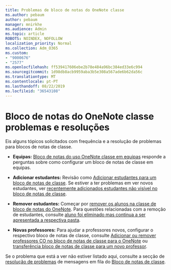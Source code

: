 ```yaml
---
title: Problemas de bloco de notas do OneNote classe
ms.author: pebaum
author: pebaum
manager: mnirkhe
ms.audience: Admin
ms.topic: article
ROBOTS: NOINDEX, NOFOLLOW
localization_priority: Normal
ms.collection: Adm_O365
ms.custom:
- "9000676"
- "2577"
ms.openlocfilehash: ff539417606ebe2b78e484a96bc384ed33e6c994
ms.sourcegitcommit: 1d98db8acb9959aba3b5e308a567ade6b62da56c
ms.translationtype: MT
ms.contentlocale: pt-PT
ms.lasthandoff: 08/22/2019
ms.locfileid: "36543108"
---
```

# <a name="onenote-class-notebook-issues-and-resolutions"></a>Bloco de notas do OneNote classe problemas e resoluções

Eis alguns tópicos solicitados com frequência e a resolução de problemas para blocos de notas de classe.

- **Equipas:** [Bloco de notas do uso OneNote classe em equipas](https://support.office.com/article/bd77f11f-27cd-4d41-bfbd-2b11799f1440) responde a perguntas sobre como configurar um bloco de notas de classe em equipas.

- **Adicionar estudantes:** Revisão como [Adicionar estudantes para um bloco de notas de classe](https://support.office.com/article/149882af-506a-4689-9fee-39309b97aae8). Se estiver a ter problemas em ver novos estudantes, ver [recentemente adicionados estudantes não visível no bloco de notas de classe](https://support.office.com/article/4da02c45-b435-4af1-921b-51b8ee40e1c9).

- **Remover estudantes:** Começar por [remover os alunos na classe de bloco de notas do OneNote](https://support.office.com/article/86dcf019-408f-4de8-8055-eb61f1578c3c). Para questões relacionadas com a remoção de estudantes, consulte [aluno foi eliminado mas continua a ser apresentada a respectiva pasta](https://support.office.com/article/0ed81eaa-c14a-436f-bb6f-ce95f130cc71).

- **Novas professores:** Para ajudar a professores novos, configurar o respectivo bloco de notas de classe, consulte [Adicionar ou remover professores CO no bloco de notas de classe para o OneNote](https://support.office.com/article/fdcb870b-49a7-4a14-9ea6-d817f88026f8) ou [transferência bloco de notas de classe para um novo professor](https://support.office.com/article/84ef5d4a-0eec-4d5b-bc22-1317bc3b9027).

Se o problema que está a ver não estiver listado aqui, consulte a secção de [resolução de problemas](https://support.office.com/article/class-notebook-ee70aff9-52e8-449f-be6a-7cbc1d65eaea#ID0EAABAAA=Manage&ID0EABAAA=Troubleshoot) de mensagens em fila do [Bloco de notas de classe](https://support.office.com/article/class-notebook-ee70aff9-52e8-449f-be6a-7cbc1d65eaea). 


